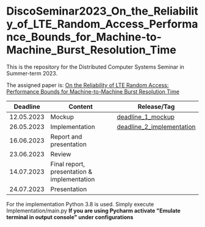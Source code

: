# DiscoSeminar2023_On_the_Reliability_of_LTE_Random_Access_Performance_Bounds_for_Machine-to-Machine_Burst_Resolution_Time

This is the repository for the Distributed Computer Systems Seminar in Summer-term 2023.

The assigned paper is:
[On the Reliability of LTE Random Access:
Performance Bounds for Machine-to-Machine Burst
Resolution Time](./Papers/On_the_Reliability_of_LTE_Random_Access_Performance_Bounds_for_Machine-to-Machine_Burst_Resolution_Time.pdf)

| Deadline   | Content                                     | Release/Tag           |
|------------|---------------------------------------------|-----------------------|
| 12.05.2023 | Mockup                                      | [deadline_1_mockup](https://git.cs.uni-kl.de/l_kleinber19/discoseminar2023_on_the_reliability_of_lte_random_access_performance_bounds_for_machine-to-machine_burst_resolution_time/-/tree/deadline_1_mockup?ref_type=tags) |
| 26.05.2023 | Implementation                              | [deadline_2_implementation](https://git.cs.uni-kl.de/l_kleinber19/discoseminar2023_on_the_reliability_of_lte_random_access_performance_bounds_for_machine-to-machine_burst_resolution_time/-/tree/deadline_2_implementation?ref_type=tags)                      |
| 16.06.2023 | Report and presentation                     |                       |
| 23.06.2023 | Review                                      |                       |
| 14.07.2023 | Final report, presentation & implementation |                       |
| 24.07.2023 | Presentation                                |                       |



For the implementation Python 3.8 is used. 
Simply execute Implementation/main.py
**If you are using Pycharm activate "Emulate terminal in output console" under configurations**